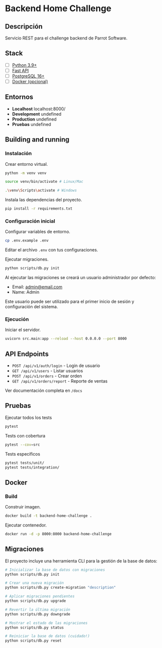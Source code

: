 # Backend Home Challenge

## Descripción

Servicio REST para el challenge backend de Parrot Software.

## Stack

- [ ] [Python 3.9+](https://www.python.org/)
- [ ] [Fast API](https://fastapi.tiangolo.com/)
- [ ] [PostgreSQL 16+](https://www.postgresql.org/)
- [ ] [Docker (opcional)](https://www.docker.com/)

## Entornos

- **Localhost** localhost:8000/
- **Development** undefined
- **Production** undefined
- **Pruebas** undefined

## Building and running

### Instalación

Crear entorno virtual.

```bash
python -m venv venv

source venv/bin/activate # Linux/Mac

.\venv\Scripts\activate # Windows
```

Instala las dependencias del proyecto.

```bash
pip install -r requirements.txt
```

### Configuración inicial

Configurar variables de entorno.

```bash
cp .env.example .env
```

Editar el archivo `.env` con tus configuraciones.

Ejecutar migraciones.

```bash
python scripts/db.py init
```

Al ejecutar las migraciones se creará un usuario administrador por defecto:

- Email: admin@email.com
- Name: Admin

Este usuario puede ser utilizado para el primer inicio de sesión y configuración del sistema.

### Ejecución

Iniciar el servidor.

```bash
uvicorn src.main:app --reload --host 0.0.0.0 --port 8000
```

## API Endpoints

- `POST /api/v1/auth/login` - Login de usuario
- `GET /api/v1/users` - Listar usuarios
- `POST /api/v1/orders` - Crear orden
- `GET /api/v1/orders/report` - Reporte de ventas

Ver documentación completa en `/docs`

## Pruebas

Ejecutar todos los tests

```bash
pytest
```

Tests con cobertura

```bash
pytest --cov=src
```

Tests específicos

```bash
pytest tests/unit/
pytest tests/integration/
```

## Docker

### Build

Construir imagen.

```bash
docker build -t backend-home-challenge .
```

Ejecutar contenedor.

```bash
docker run -d -p 8000:8000 backend-home-challenge
```

## Migraciones

El proyecto incluye una herramienta CLI para la gestión de la base de datos:

```bash
# Inicializar la base de datos con migraciones
python scripts/db.py init

# Crear una nueva migración
python scripts/db.py create-migration "description"

# Aplicar migraciones pendientes
python scripts/db.py upgrade

# Revertir la última migración
python scripts/db.py downgrade

# Mostrar el estado de las migraciones
python scripts/db.py status

# Reiniciar la base de datos (cuidado!)
python scripts/db.py reset
```
